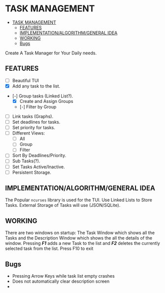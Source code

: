 # TASK MANAGEMENT

<!--toc:start-->

- [TASK MANAGEMENT](#task-management)
  - [FEATURES](#features)
  - [IMPLEMENTATION/ALGORITHM/GENERAL IDEA](#implementationalgorithmgeneral-idea)
  - [WORKING](#working)
  - [Bugs](#bugs)
  <!--toc:end-->

Create A Task Manager for Your Daily needs.

## FEATURES

- [ ] Beautiful TUI
- [x] Add any task to the list.
- [-] Group tasks (Linked List?).
  - [x] Create and Assign Groups
  - [-] Filter by Group
- [ ] Link tasks (Graphs).
- [ ] Set deadlines for tasks.
- [ ] Set priority for tasks.
- [ ] Different Views:
  - [ ] All
  - [ ] Group
  - [ ] Filter
- [ ] Sort By Deadlines/Priority.
- [ ] Sub Tasks(?).
- [ ] Set Tasks Active/Inactive.
- [ ] Persistent Storage.

## IMPLEMENTATION/ALGORITHM/GENERAL IDEA

The Popular `ncurses` library is used for the TUI.
Use Linked Lists to Store Tasks. External Storage of Tasks will use (JSON/SQLite).

## WORKING

There are two windows on startup: The Task Window which shows all the Tasks and the Description Window which shows the all the details of the window. Pressing _**F1**_ adds a new Task to the list and _**F2**_ deletes the currently selected task from the list.
Press F10 to exit

## Bugs

- Pressing Arrow Keys while task list empty crashes
- Does not automatically clear description screen
-
